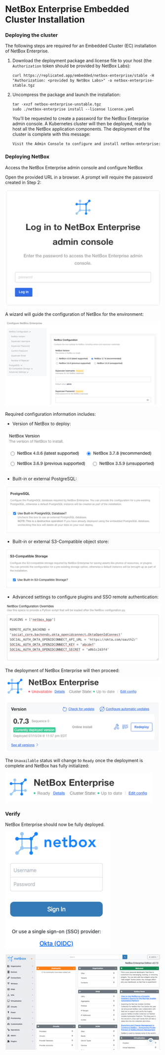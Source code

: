 # NetBox Enterprise Embedded Cluster Installation

### Deploying the cluster

The following steps are required for an Embedded Cluster (EC) installation of NetBox Enterprise.

1. Download the deployment package and license file to your host (the `Authorization` token should be provided by NetBox Labs):

   ```
   curl https://replicated.app/embedded/netbox-enterprise/stable -H "Authorization: <provided by NetBox Labs>" -o netbox-enterprise-stable.tgz
   ```
2. Uncompress the package and launch the installation:

   ```
   tar -xvzf netbox-enterprise-unstable.tgz
   sudo ./netbox-enterprise install --license license.yaml
   ```

   You’ll be requested to create a password for the NetBox Enterprise admin console. A Kubernetes cluster will then be deployed, ready to host all the NetBox application components. The deployment of the cluster is complete with this message:

   ```{.bash .no-copy} 
   Visit the Admin Console to configure and install netbox-enterprise: http://my.netbox-enterprise.host:30000
   ```

### Deploying NetBox

Access the NetBox Enterprise admin console and configure NetBox

Open the provided URL in a browser. A prompt will require the password created in Step 2:

![enterprise-admin-console](../images/netbox-enterprise/admin-console.png)

A wizard will guide the configuration of NetBox for the environment:

![configure-netbox-enterprise](../images/netbox-enterprise/configure-netbox-enterprise.png)

Required configuration information includes:

- Version of NetBox to deploy:

![netbox-enterprise-version](../images/netbox-enterprise/netbox-enterprise-version.png)

- Built-in or external PostgreSQL:

![netbox-enterprise-postgres](../images/netbox-enterprise/netbox-enterprise-postgres.png)

- Built-in or external S3-Compatible object store:

![netbox-enterpise-storage](../images/netbox-enterprise/netbox-enterprise-s3.png)

- Advanced settings to configure plugins and SSO remote authentication:

![netbox-enterprise-overides](../images/netbox-enterprise/netbox-enterprise-overides.png)

The deployment of NetBox Enterprise will then proceed:

![netbox-enterprise-deploy](../images/netbox-enterprise/netbox-enterprise-deploy.png)

The `Unavailable` status will change to `Ready` once the deployment is complete and NetBox has fully initialized:

![netbox-enterprise-ready](../images/netbox-enterprise/netbox-enterprise-ready.png)

### Verify

NetBox Enterprise should now be fully deployed.

![netbox-enterprise-login](../images/netbox-enterprise/netbox-enterprise-login.png)

![netbox-enterprise-home](../images/netbox-enterprise/netbox-enterprise-app-home.png)
